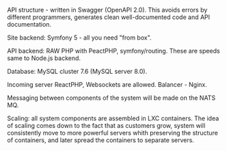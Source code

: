 API structure - written in Swagger (OpenAPI 2.0). This avoids errors by different programmers, generates clean well-documented code and API documentation.

Site backend: Symfony 5 - all you need "from box".

API backend: RAW PHP with PeactPHP, symfony/routing. These are speeds same to Node.js backend.

Database: MySQL cluster 7.6 (MySQL server 8.0).

Incoming server ReactPHP, Websockets are allowed. Balancer - Nginx.

Messaging between components of the system will be made on the NATS MQ.

Scaling: all system components are assembled in LXC containers. The idea of ​​scaling comes down to the fact that as customers grow, system will consistently move to more powerful servers whith preserving the structure of containers, and later spread the containers to separate servers.
